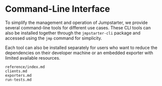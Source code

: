 # Command-Line Interface
To simplify the management and operation of Jumpstarter, we provide several command-line tools for different use cases. These CLI tools can also be installed together through the `jmpstarter-cli` package and accessed using the `jmp` command for simplicity.

Each tool can also be installed separately for users who want to reduce the dependencies on their developer machine or an embedded exporter with limited available resources.


```{toctree}
reference/index.md
clients.md
exporters.md
run-tests.md
```
